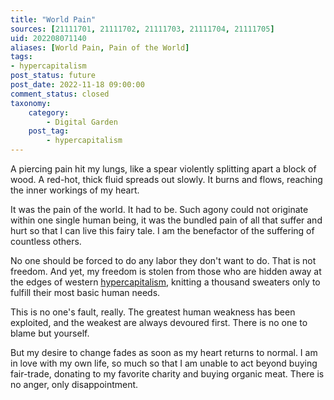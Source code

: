 ```yaml
---
title: "World Pain"
sources: [21111701, 21111702, 21111703, 21111704, 21111705]
uid: 202208071140
aliases: [World Pain, Pain of the World]
tags: 
- hypercapitalism
post_status: future
post_date: 2022-11-18 09:00:00
comment_status: closed
taxonomy:
    category:
        - Digital Garden
    post_tag:
        - hypercapitalism
---
```


A piercing pain hit my lungs, like a spear violently splitting apart a block of wood. A red-hot, thick fluid spreads out slowly. It burns and flows, reaching the inner workings of my heart.

It was the pain of the world. It had to be. Such agony could not originate within one single human being, it was the bundled pain of all that suffer and hurt so that I can live this fairy tale. I am the benefactor of the suffering of countless others. 

No one should be forced to do any labor they don't want to do. That is not freedom. And yet, my freedom is stolen from those who are hidden away at the edges of western [hypercapitalism](./a-users-definition-of-hypercapitalism.md), knitting a thousand sweaters only to fulfill their most basic human needs.

This is no one's fault, really. The greatest human weakness has been exploited, and the weakest are always devoured first. There is no one to blame but yourself.

But my desire to change fades as soon as my heart returns to normal. I am in love with my own life, so much so that I am unable to act beyond buying fair-trade, donating to my favorite charity and buying organic meat. There is no anger, only disappointment.
